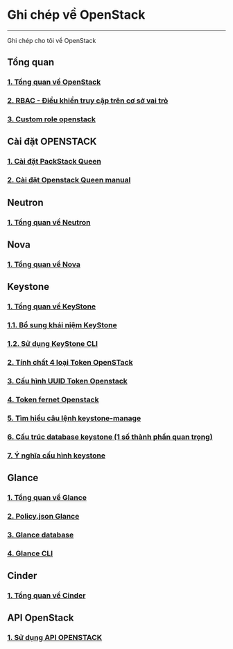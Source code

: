 # Ghi chép về OpenStack
---
Ghi chép cho tôi về OpenStack

## Tổng quan
### [1. Tổng quan về OpenStack](docs/openstack-overview.md)
### [2. RBAC - Điều khiển truy cập trên cơ sở vai trò](docs/keystone/rbac.md)
### [3. Custom role openstack](docs/lt/role-policy-ops.md)

## Cài đặt OPENSTACK 
### [1. Cài đặt PackStack Queen](docs/manual/packstack/queens.md) 
### [2. Cài đặt Openstack Queen manual](docs/manual/ops-install-manual.md)

## Neutron
### [1. Tổng quan về Neutron](docs/neutron/network-ops-overview.md)

## Nova
### [1. Tổng quan về Nova](docs/nova/nova-overview.md)

## Keystone
### [1. Tổng quan về KeyStone](docs/keystone/keystone-overview.md)
### [1.1. Bổ sung khái niệm KeyStone](docs/keystone/keystone-note-indeep.md)
### [1.2. Sử dụng KeyStone CLI](docs/keystone/keystone-cli.md)
### [2. Tính chất 4 loại Token OpenSTack](docs/keystone/token-keystone.md)
### [3. Cấu hình UUID Token Openstack](docs/keystone/config-uuid-keystone.md)
### [4. Token fernet Openstack](docs/keystone/fernet-token.md)
### [5. Tìm hiểu câu lệnh keystone-manage](docs/keystone/keystone-manager.md)
### [6. Cấu trúc database keystone (1 số thành phần quan trọng)](docs/keystone/cautruc-db-keystone.md)
### [7. Ý nghĩa cấu hình keystone](docs/keystone/y-nghia-thamso-keystone.md)

## Glance
### [1. Tổng quan về Glance](docs/glance/glance-overview.md)
### [2. Policy.json Glance](docs/glance/policy-glace.md)
### [3. Glance database](docs/glance/db-architecture-glance.md)
### [4. Glance CLI](docs/glance/glance-cli.md)

## Cinder
### [1. Tổng quan về Cinder](docs/cinder/cinder-overview.md)

## API OpenStack
### [1. Sử dụng API OPENSTACK](docs/ops-api/ops-api.md)